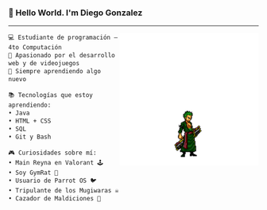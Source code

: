 ### 👋 Hello World. I'm Diego Gonzalez  
---

<img src="zoro-fight.gif" align="right" width="280"/>

```samp
💻 Estudiante de programación — 4to Computación  
🚀 Apasionado por el desarrollo web y de videojuegos  
🧠 Siempre aprendiendo algo nuevo  

📚 Tecnologías que estoy aprendiendo:  
• Java  
• HTML + CSS  
• SQL  
• Git y Bash  

🎮 Curiosidades sobre mí:  
• Main Reyna en Valorant 🕹️  
• Soy GymRat 💪  
• Usuario de Parrot OS 🐦  
• Tripulante de los Mugiwaras ☠️  
• Cazador de Maldiciones 🔮  
